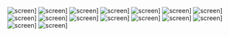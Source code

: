 ![screen](./screens/1.JPG)]
![screen](./screens/2.JPG)]
![screen](./screens/3.JPG)]
![screen](./screens/4.JPG)]
![screen](./screens/5.JPG)]
![screen](./screens/6.JPG)]
![screen](./screens/7.JPG)]
![screen](./screens/8.JPG)]
![screen](./screens/9.JPG)]
![screen](./screens/10.JPG)]
![screen](./screens/11.JPG)]
![screen](./screens/12.JPG)]
![screen](./screens/13.JPG)]
![screen](./screens/14.JPG)]
![screen](./screens/15.JPG)]
![screen](./screens/16.JPG)]